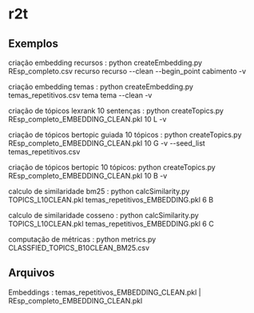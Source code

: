 # r2t

## Exemplos  

criação embedding recursos :    python createEmbedding.py REsp_completo.csv recurso recurso --clean --begin_point cabimento -v

criação embedding temas : python createEmbedding.py temas_repetitivos.csv tema tema --clean -v

criação de tópicos lexrank 10 sentenças : python createTopics.py REsp_completo_EMBEDDING_CLEAN.pkl 10 L -v

criação de tópicos bertopic guiada 10 tópicos : python createTopics.py REsp_completo_EMBEDDING_CLEAN.pkl 10 G -v --seed_list temas_repetitivos.csv

criação de tópicos bertopic 10 tópicos: python createTopics.py REsp_completo_EMBEDDING_CLEAN.pkl 10 B -v

calculo de similaridade bm25 : python calcSimilarity.py TOPICS_L10CLEAN.pkl temas_repetitivos_EMBEDDING.pkl 6 B

calculo de similaridade cosseno : python calcSimilarity.py TOPICS_L10CLEAN.pkl temas_repetitivos_EMBEDDING.pkl 6 C

computação de métricas : python metrics.py CLASSFIED_TOPICS_B10CLEAN_BM25.csv


## Arquivos

Embeddings : temas_repetitivos_EMBEDDING_CLEAN.pkl | REsp_completo_EMBEDDING_CLEAN.pkl
